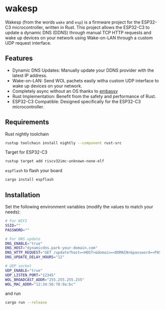 # wakesp

Wakesp (from the words `wake` and `esp`) is a firmware project for the ESP32-C3 microcontroller, written in Rust. This project allows the ESP32-C3 to update a dynamic DNS (DDNS) through manual TCP HTTP requests and wake up devices on your network using Wake-on-LAN through a custom UDP request interface.

## Features

- Dynamic DNS Updates: Manually update your DDNS provider with the latest IP address.
- Wake-on-LAN: Send WOL pachets easily witha custom UDP interface to wake up devices on your network.
- Completely async without an OS thanks to [embassy](https://github.com/embassy-rs/embassy)
- Rust Implementation: Benefit from the safety and performance of Rust.
- ESP32-C3 Compatible: Designed specifically for the ESP32-C3 microcontroller.

## Requirements

Rust nightly toolchain

```bash
rustup toolchain install nightly --component rust-src
```

Target for ESP32-C3

```bash
rustup target add riscv32imc-unknown-none-elf
```

`espflash` to flash your board

```bash
cargo install espflash
```

## Installation

Set the following environment variables (modify the values to match your needs):

```bash
# For WIFI
SSID=""
PASSWORD=""

# For DNS update
DNS_ENABLE="true"
DNS_HOST="dynamicdns.park-your-domain.com"
DNS_HTTP_REQUEST="GET /update?host=<HOST>&domain=<DOMAIN>&password=<PASSWORD>&ip= HTTP/1.1\r\nHost: dynamicdns.park-your-domain.com\r\nConnection: close\r\n\r\n"
DNS_UPDATE_DELAY_HOURS="12"

# UDP socket
UDP_ENABLE="true"
UDP_LISTEN_PORT="12345"
WOL_BROADCAST_ADDR="255.255.255.255"
WOL_MAC_ADDR="12:34:56:78:9a:bc"
```

and run

```bash
cargo run --release
```
